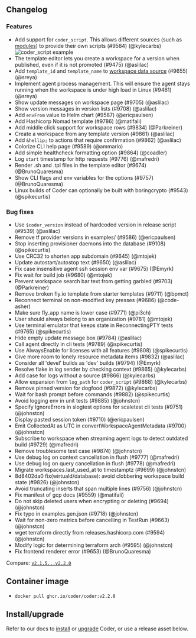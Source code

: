 ## Changelog

### Features

- Add support for `coder_script`. This allows different sources (such as [modules](http://registry.coder.com/modules)) to provide their own scripts (#9584) (@kylecarbs)
  ![coder_script example](https://user-images.githubusercontent.com/7122116/270478499-9214d96f-b58d-4284-adfd-817304c2d98e.png)
- The template editor lets you create a workspace for a version when published, even if it is not promoted (#9475) (@aslilac)
- Add `template_id` and `template_name` to [workspace data source](https://registry.terraform.io/providers/coder/coder/latest/docs/data-sources/workspace) (#9655) (@sreya)
- Implement agent process management. This will ensure the agent stays running when the workspace is under high load in Linux (#9461) (@sreya)
- Show update messages on workspace page (#9705) (@aslilac)
- Show version messages in version lists (#9708) (@aslilac)
- Add `envFrom` value to Helm chart (#9587) (@ericpaulsen)
- Add Hashicorp Nomad template (#9786) (@matifali)
- Add middle click support for workspace rows (#9834) (@Parkreiner)
- Create a workspace from any template version (#9861) (@aslilac)
- Add `&hellip;` to actions that require confirmation (#9862) (@aslilac)
- Colorize CLI help page (#9589) (@ammario)
- Add simple healthcheck formatting option (#9864) (@coadler)
- Log `start` timestamp for http requests (#9776) (@mafredri)
- Render .sh and .tpl files in the template editor (#9674) (@BrunoQuaresma)
- Show CLI flags and env variables for the options (#9757) (@BrunoQuaresma)
- Linux builds of Coder can optionally be built with boringcrypto (#9543) (@spikecurtis)

### Bug fixes

- Use `$coder_version` instead of hardcoded version in release script (#9539) (@aslilac)
- Remove tf provider versions in examples/ (#9586) (@ericpaulsen)
- Stop inserting provisioner daemons into the database (#9108) (@spikecurtis)
- Use CRC32 to shorten app subdomain (#9645) (@mtojek)
- Update autostart/autostop text (#9650) (@aslilac)
- Fix case insensitive agent ssh session env var (#9675) (@Emyrk)
- Fix wait for build job (#9680) (@mtojek)
- Prevent workspace search bar text from getting garbled (#9703) (@Parkreiner)
- Remove broken fly.io template from starter templates (#9711) (@bpmct)
- Reconnect terminal on non-modified key presses (#9686) (@code-asher)
- Make sure fly_app name is lower case (#9771) (@pi3ch)
- User should always belong to an organization (#9781) (@mtojek)
- Use terminal emulator that keeps state in ReconnectingPTY tests (#9765) (@spikecurtis)
- Hide empty update message box (#9784) (@aslilac)
- Call agent directly in cli tests (#9789) (@spikecurtis)
- Use AlwaysEnable for licenses with all features (#9808) (@spikecurtis)
- Give more room to lonely resource metadata items (#9832) (@aslilac)
- Consider all 'devel' builds as 'dev' builds (#9794) (@Emyrk)
- Resolve flake in log sender by checking context (#9865) (@kylecarbs)
- Add case for logs without a source (#9866) (@kylecarbs)
- Allow expansion from `log_path` for `coder_script` (#9868) (@kylecarbs)
- Remove pinned version for dogfood (#9872) (@kylecarbs)
- Wait for bash prompt before commands (#9882) (@spikecurtis)
- Avoid logging env in unit tests (#9885) (@johnstcn)
- Specify IgnoreErrors in slogtest options for scaletest cli tests (#9751) (@johnstcn)
- Display pasted session token (#9710) (@ericpaulsen)
- Emit CollectedAt as UTC in convertWorkspaceAgentMetadata (#9700) (@johnstcn)
- Subscribe to workspace when streaming agent logs to detect outdated build (#9729) (@mafredri)
- Remove troublesome test case (#9874) (@johnstcn)
- Use debug log on context cancellation in flush (#9777) (@mafredri)
- Use debug log on query cancellation in flush (#9778) (@mafredri)
- Migrate workspaces.last_used_at to timestamptz (#9699) (@johnstcn)
- 8d8402da0 fix(wirtuald/database): avoid clobbering workspace build state (#9826) (@johnstcn)
- Avoid truncating inserts that span multiple lines (#9756) (@johnstcn)
- Fix manifest of gcp docs (#9559) (@matifali)
- Do not skip deleted users when encrypting or deleting (#9694) (@johnstcn)
- Fix typo in examples.gen.json (#9718) (@johnstcn)
- Wait for non-zero metrics before cancelling in TestRun (#9663) (@johnstcn)
- wget terraform directly from releases.hashicorp.com (#9594) (@johnstcn)
- Modify logic for determining terraform arch (#9595) (@johnstcn)
- Fix frontend renderer error (#9653) (@BrunoQuaresma)

Compare: [`v2.1.5...v2.2.0`](https://github.com/coder/coder/compare/v2.1.5...v2.2.0)

## Container image

- `docker pull ghcr.io/coder/coder:v2.2.0`

## Install/upgrade

Refer to our docs to [install](https://coder.com/docs/install) or [upgrade](https://coder.com/docs/admin/upgrade) Coder, or use a release asset below.
